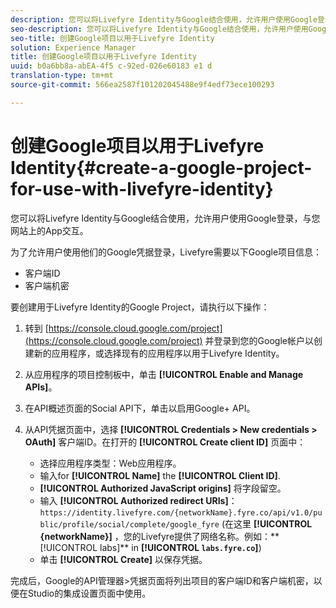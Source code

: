 ```yaml
---
description: 您可以将Livefyre Identity与Google结合使用，允许用户使用Google登录，与您网站上的App交互。
seo-description: 您可以将Livefyre Identity与Google结合使用，允许用户使用Google登录，与您网站上的App交互。
seo-title: 创建Google项目以用于Livefyre Identity
solution: Experience Manager
title: 创建Google项目以用于Livefyre Identity
uuid: b0a6bb8a-abEA-4f5 c-92ed-026e60183 e1 d
translation-type: tm+mt
source-git-commit: 566ea2587f101202045488e9f4edf73ece100293

---
```



# 创建Google项目以用于Livefyre Identity{#create-a-google-project-for-use-with-livefyre-identity}

您可以将Livefyre Identity与Google结合使用，允许用户使用Google登录，与您网站上的App交互。

为了允许用户使用他们的Google凭据登录，Livefyre需要以下Google项目信息：

* 客户端ID
* 客户端机密

要创建用于Livefyre Identity的Google Project，请执行以下操作：

1. 转到 [https://console.cloud.google.com/project](https://console.cloud.google.com/project) 并登录到您的Google帐户以创建新的应用程序，或选择现有的应用程序以用于Livefyre Identity。
1. 从应用程序的项目控制板中，单击 **[!UICONTROL Enable and Manage APIs]**。
1. 在API概述页面的Social API下，单击以启用Google+ API。
1. 从API凭据页面中，选择 **[!UICONTROL Credentials > New credentials > OAuth]** 客户端ID。在打开的 **[!UICONTROL Create client ID]** 页面中：

   * 选择应用程序类型：Web应用程序。
   * 输入for **[!UICONTROL Name]** the **[!UICONTROL Client ID]**.
   * **[!UICONTROL Authorized JavaScript origins]** 将字段留空。
   * 输入 **[!UICONTROL Authorized redirect URIs]**： `https://identity.livefyre.com/{networkName}.fyre.co/api/v1.0/public/profile/social/complete/google_fyre` (在这里 **[!UICONTROL {networkName}]** ，您的Livefyre提供了网络名称。例如：** [!UICONTROL labs]** in **[!UICONTROL `labs.fyre.co`]**)
   * 单击 **[!UICONTROL Create]** 以保存凭据。

完成后，Google的API管理器>凭据页面将列出项目的客户端ID和客户端机密，以便在Studio的集成设置页面中使用。
